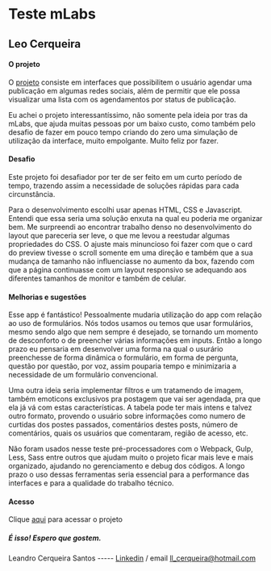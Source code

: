 # Teste mLabs

## Leo Cerqueira

#### O projeto

O [projeto](https://quizzical-lewin-b8016a.netlify.app) consiste em interfaces que possibilitem o usuário agendar uma publicação em algumas redes sociais, além de permitir que ele possa visualizar uma lista com os agendamentos por status de publicação.

Eu achei o projeto interessantíssimo, não somente pela ideia por tras da mLabs, que ajuda muitas pessoas por um baixo custo, como também pelo desafio de fazer em pouco tempo criando do zero uma simulação de utilização da interface, muito empolgante. Muito feliz por fazer.

#### Desafio

Este projeto foi desafiador por ter de ser feito em um curto período de tempo, trazendo assim a necessidade de soluções rápidas para cada circunstância.

Para o desenvolvimento escolhi usar apenas HTML, CSS e Javascript. Entendi que essa seria uma solução enxuta na qual eu poderia me organizar bem. Me surpreendi ao encontrar trabalho denso no desenvolvimento do layout que pareceria ser leve, o que me levou a reestudar algumas propriedades do CSS. O ajuste mais minuncioso foi fazer com que o card do preview tivesse o scroll somente em uma direção e também que a sua mudança de tamanho não influenciasse no aumento da box, fazendo com que a página continuasse com um layout responsivo se adequando aos diferentes tamanhos de monitor e também de celular.

#### Melhorias e sugestões

Esse app é fantástico! Pessoalmente mudaria utilização do app com relação ao uso de formulários. Nós todos usamos ou temos que usar formulários, mesmo sendo algo que nem sempre é desejado, se tornando um momento de desconforto o de preencher várias informações em inputs. Então a longo prazo eu pensaria em desenvolver uma forma na qual o usurário preenchesse de forma dinâmica o formulário, em forma de pergunta, questão por questão, por voz, assim pouparia tempo e minimizaria a necessidade de um formulário convencional.

Uma outra ideia seria implementar filtros e um tratamendo de imagem, também emoticons exclusivos pra postagem que vai ser agendada, pra que ela já vá com estas características. A tabela pode ter mais intens e talvez outro formato, provendo o usuário sobre informações como numero de curtidas dos postes passados, comentários destes posts, número de comentários, quais os usuários que comentaram, região de acesso, etc.

Não foram usados nesse teste pré-processadores com o Webpack, Gulp, Less, Sass entre outros que ajudam muito o projeto ficar mais leve e mais organizado, ajudando no gerenciamento e debug dos códigos. A longo prazo o uso dessas ferramentas seria essencial para a performance das interfaces e para a qualidade do trabalho técnico.

#### Acesso

Clique [aqui](https://quizzical-lewin-b8016a.netlify.app) para acessar o projeto

##### É isso! Espero que gostem.

Leandro Cerqueira Santos ----- [Linkedin](www.linkedin.com/in/leocerqueira-programme) / email ll_cerqueira@hotmail.com
